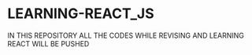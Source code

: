 # LEARNING-REACT_JS
IN THIS REPOSITORY ALL THE CODES WHILE REVISING AND LEARNING REACT WILL BE PUSHED

